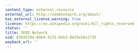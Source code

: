```yaml
---
content_type: external-resource
external_url: http://seednetwork.org/about/
has_external_license_warning: true
license: https://en.wikipedia.org/wiki/All_rights_reserved
status: ''
title: SEED Network
uid: 8582b70a-89e4-4131-8eb3-8429a16a1735
wayback_url: ''
---
```


